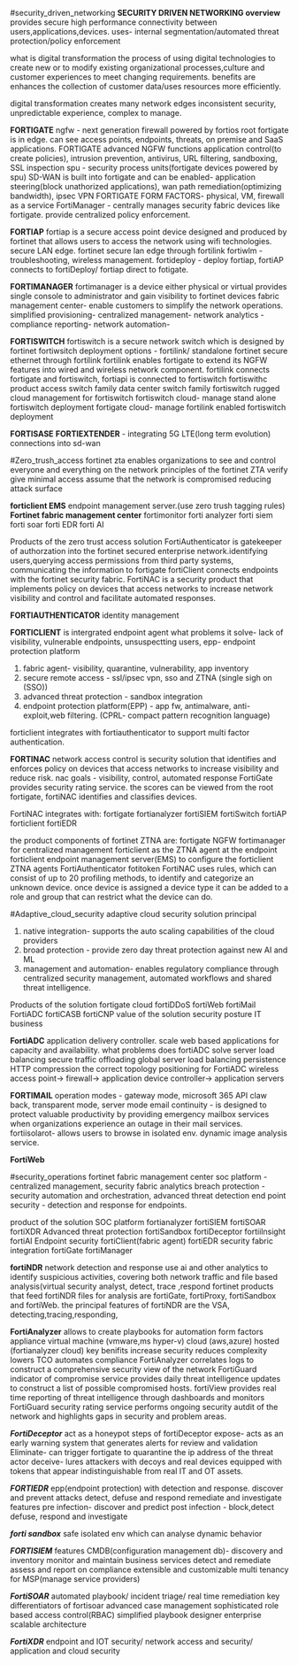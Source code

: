 #security_driven_networking
__SECURITY DRIVEN NETWORKING overview__
provides secure high performance connectivity between users,applications,devices.
uses- internal segmentation/automated threat protection/policy enforcement

what is digital transformation
the process of using digital technologies to create new or to modify existing organizational processes,culture and customer experiences to meet changing requirements.
benefits are enhances the collection of customer data/uses resources more efficiently. 

digital transformation creates many network edges inconsistent security, unpredictable experience, complex to manage.

__FORTIGATE__
ngfw - next generation firewall
powered by fortios
root fortigate is in edge.
can see access points, endpoints, threats, on premise and SaaS applications.
FORTIGATE advanced NGFW functions
application control(to create policies), intrusion prevention, antivirus, URL filtering, sandboxing, SSL inspection
spu - security process units(fortigate devices powered by spu)
SD-WAN is built into fortigate and can be enabled- application steering(block unathorized applications), wan path remediation(optimizing bandwidth), ipsec VPN
FORTIGATE FORM FACTORS- physical, VM, firewall as a service
FortiManager - centrally manages security fabric devices like fortigate. provide centralized policy enforcement. 

__FORTIAP__
fortiap is a secure access point device designed and produced by fortinet that allows users to access the network using wifi technologies.
secure LAN edge.
fortinet secure lan edge through fortilink
fortiwlm - troubleshooting, wireless management.
fortideploy - deploy fortiap, fortiAP connects to fortiDeploy/ fortiap direct to fotigate.

__FORTIMANAGER__
fortimanager is a device either physical or virtual provides single console to administrator and gain visibility to fortinet devices
fabric management center- enable customers to simplify the network operations.
	simplified provisioning- 
	centralized management-
	network analytics -
	compliance reporting-
	network automation-

__FORTISWITCH__
fortiswitch is a secure network switch which is designed by fortinet
fortiwsitch deployment options - fortilink/ standalone
fortinet secure ethernet through fortilink
fortilink enables fortigate to extend its NGFW features into wired and wireless network component. 
fortilink connects fortigate and fortiswitch, fortiapi is connected to fortiswitch
fortiswithc product
	access switch family
	data center switch family
	fortiswitch rugged
cloud management for fortiswitch
	fortiswitch cloud- manage stand alone fortiswitch deployment
	fortigate cloud- manage fortilink enabled fortiswitch deployment

__FORTISASE__
__FORTIEXTENDER__ - integrating 5G LTE(long term evolution) connections into sd-wan

#Zero_trush_access
fortinet zta
enables organizations to see and control everyone and everything on the network
principles of the fortinet ZTA
	verify
	give minimal access
	assume that the network is compromised
reducing attack surface

__forticlient EMS__ endpoint management server.(use zero trush tagging rules)
__Fortinet fabric management center__
	fortimonitor
	forti analyzer
	forti siem
	forti soar
	forti EDR
	forti AI

Products of the zero trust access solution
	FortiAuthenticator
	is gatekeeper of authorzation into the fortinet secured enterprise network.identifying users,querying access permissions from third party systems, communicating the information to fortigate
	fortiClient
	connects endpoints with the fortinet security fabric.
	FortiNAC
	is a security product that implements policy on devices that access networks to increase network visibility and control and facilitate automated responses.

__FORTIAUTHENTICATOR__
identity management

__FORTICLIENT__
is intergrated endpoint agent
what problems it solve- lack of visibility, vulnerable endpoints, unsuspectting users,
epp- endpoint protection platform 
1. fabric agent- visibility, quarantine, vulnerability, app inventory
2. secure remote access - ssl/ipsec vpn, sso and ZTNA (single sigh on (SSO))
3. advanced threat protection - sandbox integration
4. endpoint protection platform(EPP) - app fw, antimalware, anti-exploit,web filtering. (CPRL- compact pattern recognition language)

forticlient integrates with fortiauthenticator to support multi factor authentication.

__FORTINAC__
network access control is security solution that identifies and enforces policy on devices that access networks to increase visibility and reduce risk.
nac goals - visibility, control, automated response
FortiGate provides security rating service. the scores can be viewed from the root fortigate, fortiNAC identifies and classifies devices. 

FortiNAC integrates with:
	fortigate
	fortianalyzer
	fortiSIEM
	fortiSwitch
	fortiAP
	forticlient
	fortiEDR

the product components of fortinet ZTNA are:
	fortigate NGFW
	fortimanager for centralized management
	forticlient as the ZTNA agent at the endpoint
	forticlient endpoint management server(EMS) to configure the forticlient ZTNA agents
	FortiAuthenticator
	fotitoken
FortiNAC uses rules, which can consist of up to 20 profiling methods, to identify and categorize an unknown device. once device is assigned a device type it can be added to a role and group that can restrict what the device can do. 

#Adaptive_cloud_security
adaptive cloud security solution principal
1. native integration- supports the auto scaling capabilities of the cloud providers
2. broad protection - provide zero day threat protection against new AI and ML
3. management and automation- enables regulatory compliance through centralized security management, automated workflows and shared threat intelligence.

Products of the solution
	fortigate cloud
	fortiDDoS
	fortiWeb
	fortiMail
	FortiADC
	fortiCASB
	fortiCNP
value of the solution
	security posture
	IT
	business

__FortiADC__
application delivery controller.
scale web based applications for capacity and availability.
what problems does fortiADC solve
	server load balancing
	secure traffic offloading
	global server load balancing
	persistence
	HTTP compression
the correct topology positioning for FortiADC
wireless access point-> firewall-> application device controller-> application servers

__FORTIMAIL__
operation modes - gateway mode, microsoft 365 API claw back, transparent mode, server mode
email continuity - is designed to protect valuable productivity by providing emergency mailbox services when organizations experience an outage in their mail services.
fortiisolarot- allows users to browse in isolated env.
dynamic image analysis service.

__FortiWeb__

#security_operations
fortinet fabric management center 
	soc platform - centralized management, security fabric analytics
	breach protection - security automation and orchestration, advanced threat detection
	end point security - detection and response for endpoints.

product of the solution
SOC platform
	fortianalyzer
	fortiSIEM
	fortiSOAR
	fortiXDR
Advanced threat protection
	fortiSandbox
	fortiDeceptor
	fortiilnsight
	fortiAI
Endpoint security
	fortiClient(fabric agent)
	fortiEDR
security fabric integration
	fortiGate
	fortiManager

__fortiNDR__
network detection and response
use ai and other analytics to identify suspicious activities, covering both network traffic and file based analysis(virtual security analyst, detect, trace ,respond
fortinet products that feed fortiNDR files for analysis are fortiGate, fortiProxy, fortiSandbox and fortiWeb. 
the principal features of fortiNDR are the VSA, detecting,tracing,responding,

__FortiAnalyzer__
allows to create playbooks for automation
form factors
	appliance
	virtual machine (vmware,ms hyper-v)
	cloud (aws,azure)
	hosted (fortianalyzer cloud)
key benifits
	increase security
	reduces complexity
	lowers TCO
	automates compliance
FortiAnalyzer correlates logs to construct a comprehensive security view of the network
FortiGuard indicator of compromise service provides daily threat intelligence updates to construct a list of possible compromised hosts.
fortiView provides real time reporting of threat intelligence through dashboards and monitors
FortiGuard security rating service performs ongoing security autdit of the network and highlights gaps in security and problem areas. 

___FortiDeceptor___
act as a honeypot
steps of fortiDeceptor
	expose- acts as an early warning system that generates alerts for review and validation
	Eliminate- can trigger fortigate to quarantine the ip address of the threat actor
	deceive- lures attackers with decoys and real devices equipped with tokens that appear indistinguishable from real IT and OT assets.

___FORTIEDR___
epp(endpoint protection) with detection and response.
	discover and prevent attacks
	detect, defuse and respond
	remediate and investigate
features
	pre infection- discover and predict
	post infection - block,detect defuse, respond and investigate

___forti sandbox___
safe isolated env which can analyse dynamic behavior

___FORTISIEM___
features
	CMDB(configuration management db)- discovery and inventory
	monitor and maintain business services
	detect and remediate
	assess and report on compliance
	extensible and customizable
multi tenancy for MSP(manage service providers)

___FortiSOAR___
automated playbook/ incident triage/ real time remediation
key differentiators of fortisoar
	advanced case management
	sophisticated role based access control(RBAC)
	simplified playbook designer
	enterprise scalable architecture

___FortiXDR___
endpoint and IOT security/ network access and security/ application and cloud security





